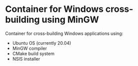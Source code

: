 # Container for Windows cross-building using MinGW

Container for cross-building Windows applications using:

- Ubuntu OS (currently 20.04)
- MinGW compiler
- CMake build system
- NSIS installer
